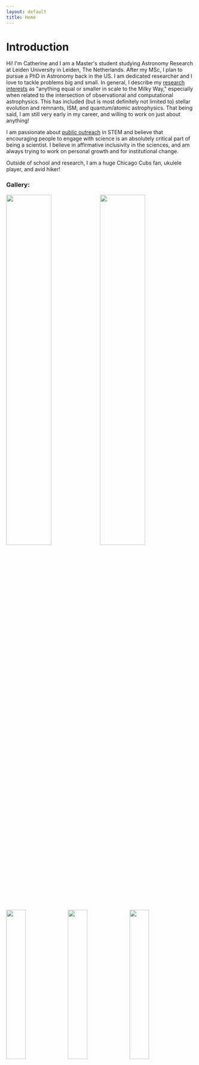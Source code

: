 ```yaml
---
layout: default
title: Home
---
```


# Introduction

Hi! I'm Catherine and I am a Master's student studying Astronomy Research at Leiden University in Leiden, The Netherlands. After my MSc, I plan to pursue a PhD in Astronomy back in the US. I am dedicated researcher and I love to tackle problems big and small. In general, I describe my [research interests](http://www.catherineslaughter.space/research/) as "anything equal or smaller in scale to the Milky Way," especially when related to the intersection of observational and computational astrophysics. This has included (but is most definitely not limited to) stellar evolution and remnants, ISM, and quantum/atomic astrophysics. That being said, I am still very early in my career, and willing to work on just about anything!

I am passionate about [public outreach](http://www.catherineslaughter.space/outreach/) in STEM and believe that encouraging people to engage with science is an absolutely critical part of being a scientist. I believe in affirmative inclusivity in the sciences, and am always trying to work on personal growth and for institutional change. 

Outside of school and research, I am a huge Chicago Cubs fan, ukulele player, and avid hiker!

### Gallery:

<img src="../images_pdfs/photos/PosterPres.JPG" width="49%"> <img src="../images_pdfs/photos/KittpeakBack.JPG" width="49%"> <img src="../images_pdfs/photos/SALTSelfie.JPG" width="32%"> <img src="../images_pdfs/photos/CanadaMural.jpg" width="32%"> <img src="../images_pdfs/photos/GradPic.jpg" width="32%">

<!--For more details see [GitHub Flavored Markdown](https://guides.github.com/features/mastering-markdown/).-->
